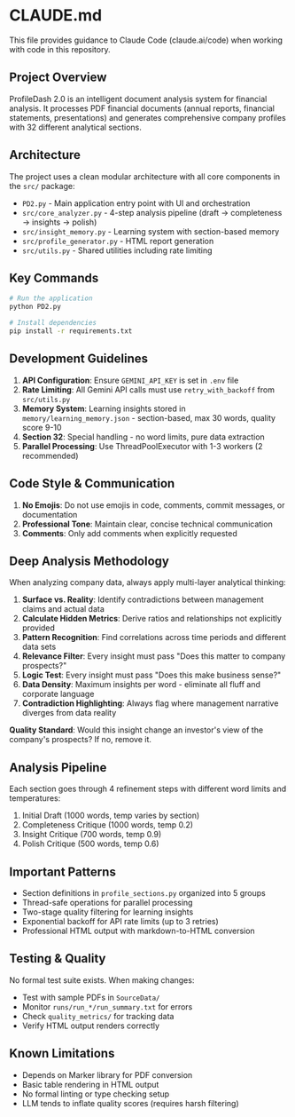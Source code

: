 # CLAUDE.md

This file provides guidance to Claude Code (claude.ai/code) when working with code in this repository.

## Project Overview
ProfileDash 2.0 is an intelligent document analysis system for financial analysis. It processes PDF financial documents (annual reports, financial statements, presentations) and generates comprehensive company profiles with 32 different analytical sections.

## Architecture
The project uses a clean modular architecture with all core components in the `src/` package:
- `PD2.py` - Main application entry point with UI and orchestration
- `src/core_analyzer.py` - 4-step analysis pipeline (draft → completeness → insights → polish)
- `src/insight_memory.py` - Learning system with section-based memory
- `src/profile_generator.py` - HTML report generation
- `src/utils.py` - Shared utilities including rate limiting

## Key Commands
```bash
# Run the application
python PD2.py

# Install dependencies
pip install -r requirements.txt
```

## Development Guidelines
1. **API Configuration**: Ensure `GEMINI_API_KEY` is set in `.env` file
2. **Rate Limiting**: All Gemini API calls must use `retry_with_backoff` from `src/utils.py`
3. **Memory System**: Learning insights stored in `memory/learning_memory.json` - section-based, max 30 words, quality score 9-10
4. **Section 32**: Special handling - no word limits, pure data extraction
5. **Parallel Processing**: Use ThreadPoolExecutor with 1-3 workers (2 recommended)

## Code Style & Communication
1. **No Emojis**: Do not use emojis in code, comments, commit messages, or documentation
2. **Professional Tone**: Maintain clear, concise technical communication
3. **Comments**: Only add comments when explicitly requested

## Deep Analysis Methodology
When analyzing company data, always apply multi-layer analytical thinking:

1. **Surface vs. Reality**: Identify contradictions between management claims and actual data
2. **Calculate Hidden Metrics**: Derive ratios and relationships not explicitly provided
3. **Pattern Recognition**: Find correlations across time periods and different data sets
4. **Relevance Filter**: Every insight must pass "Does this matter to company prospects?"
5. **Logic Test**: Every insight must pass "Does this make business sense?"
6. **Data Density**: Maximum insights per word - eliminate all fluff and corporate language
7. **Contradiction Highlighting**: Always flag where management narrative diverges from data reality

**Quality Standard**: Would this insight change an investor's view of the company's prospects? If no, remove it.

## Analysis Pipeline
Each section goes through 4 refinement steps with different word limits and temperatures:
1. Initial Draft (1000 words, temp varies by section)
2. Completeness Critique (1000 words, temp 0.2)
3. Insight Critique (700 words, temp 0.9)
4. Polish Critique (500 words, temp 0.6)

## Important Patterns
- Section definitions in `profile_sections.py` organized into 5 groups
- Thread-safe operations for parallel processing
- Two-stage quality filtering for learning insights
- Exponential backoff for API rate limits (up to 3 retries)
- Professional HTML output with markdown-to-HTML conversion

## Testing & Quality
No formal test suite exists. When making changes:
- Test with sample PDFs in `SourceData/`
- Monitor `runs/run_*/run_summary.txt` for errors
- Check `quality_metrics/` for tracking data
- Verify HTML output renders correctly

## Known Limitations
- Depends on Marker library for PDF conversion
- Basic table rendering in HTML output
- No formal linting or type checking setup
- LLM tends to inflate quality scores (requires harsh filtering)